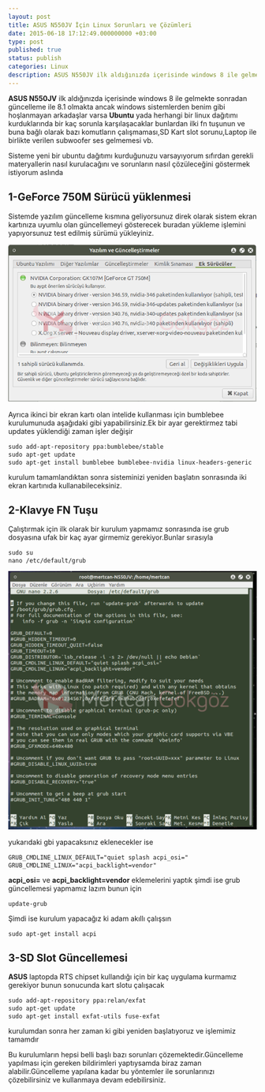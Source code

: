 ```yaml
---
layout: post
title: ASUS N550JV İçin Linux Sorunları ve Çözümleri
date: 2015-06-18 17:12:49.000000000 +03:00
type: post
published: true
status: publish
categories: Linux
description: ASUS N550JV ilk aldığınızda içerisinde windows 8 ile gelmekte sonradan güncelleme ile 8.1 olmakta ancak windows sistemlerden benim gibi hoşlanmayan
---
```


**ASUS N550JV** ilk aldığınızda içerisinde windows 8 ile gelmekte sonradan güncelleme ile 8.1 olmakta ancak windows sistemlerden benim gibi hoşlanmayan arkadaşlar varsa **Ubuntu** yada herhangi bir linux dağıtımı kurduklarında bir kaç sorunla karşılaşacaklar bunlardan ilki fn tuşunun ve buna bağlı olarak bazı komutların çalışmaması,SD Kart slot sorunu,Laptop ile birlikte verilen subwoofer ses gelmemesi vb.

Sisteme yeni bir ubuntu dağıtımı kurduğunuzu varsayıyorum sıfırdan gerekli materyallerin nasıl kurulacağını ve sorunların nasıl çözüleceğini göstermek istiyorum aslında

## 1-GeForce 750M Sürücü yüklenmesi

Sistemde yazılım güncelleme kısmına geliyorsunuz direk olarak sistem ekran kartınıza uyumlu olan güncellemeyi gösterecek buradan yükleme işlemini yapıyorsunuz test edilmiş sürümü yükleyiniz.

![Asusn550jvdriverubuntu](/assets/Asusn550jvdriverubuntu.png)

Ayrıca ikinci bir ekran kartı olan intelide kullanması için bumblebee kurulumunuda aşağıdaki gibi yapabilirsiniz.Ek bir ayar gerektirmez tabi updates yüklendiği zaman işler değişir

    sudo add-apt-repository ppa:bumblebee/stable
    sudo apt-get update
    sudo apt-get install bumblebee bumblebee-nvidia linux-headers-generic

kurulum tamamlandıktan sonra sisteminizi yeniden başlatın sonrasında iki ekran kartınıda kullanabileceksiniz.

## 2-Klavye FN Tuşu

Çalıştırmak için ilk olarak bir kurulum yapmamız sonrasında ise grub dosyasına ufak bir kaç ayar girmemiz gerekiyor.Bunlar sırasıyla

    sudo su
    nano /etc/default/grub

![asusn550jvklavyebacklight](/assets/asusn550jvklavyebacklight-e1434632544130.png)

yukarıdaki gbi yapacaksınız eklenecekler ise

    GRUB_CMDLINE_LINUX_DEFAULT="quiet splash acpi_osi="
    GRUB_CMDLINE_LINUX="acpi_backlight=vendor"



**acpi\_osi=** ve **acpi\_backlight=vendor** eklemelerini yaptık şimdi ise grub güncellemesi yapmamız lazım bunun için

    update-grub

Şimdi ise kurulum yapacağız ki adam akıllı çalışsın

    sudo apt-get install acpi

## 3-SD Slot Güncellemesi

**ASUS** laptopda RTS chipset kullandığı için bir kaç uygulama kurmamız gerekiyor bunun sonucunda kart slotu çalışacak

    sudo add-apt-repository ppa:relan/exfat
    sudo apt-get update
    sudo apt-get install exfat-utils fuse-exfat

kurulumdan sonra her zaman ki gibi yeniden başlatıyoruz ve işlemimiz tamamdır

Bu kurulumların hepsi belli başlı bazı sorunları çözemektedir.Güncelleme yapılması için gereken bildirimleri yaptıysamda biraz zaman alabilir.Güncelleme yapılana kadar bu yöntemler ile sorunlarınızı çözebilirsiniz ve kullanmaya devam edebilirsiniz.
